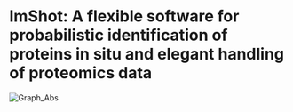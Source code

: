 # ImShot: A flexible software for probabilistic identification of proteins in situ and elegant handling of proteomics data

![Graph_Abs](https://user-images.githubusercontent.com/29901809/124302205-2e4c6000-db61-11eb-85a2-bbee8af40a97.png)
